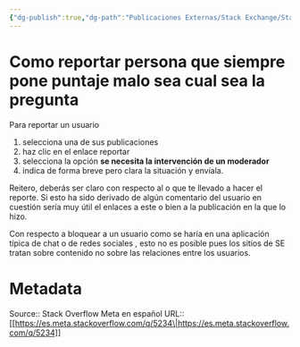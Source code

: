 ```yaml
---
{"dg-publish":true,"dg-path":"Publicaciones Externas/Stack Exchange/Stack Overflow en español/Stack Overflow en español Meta/es.meta.stackoverflow.com-5234.md","permalink":"/publicaciones-externas/stack-exchange/stack-overflow-en-espanol/stack-overflow-en-espanol-meta/es-meta-stackoverflow-com-5234/","title":"Como reportar persona que siempre pone puntaje malo sea cual sea la pregunta","hide":true,"noteIcon":"default","created":"2024-04-03T12:49:10.764-06:00","updated":"2024-04-05T16:44:04.543-06:00"}
---
```


# Como reportar persona que siempre pone puntaje malo sea cual sea la pregunta

Para reportar un usuario 

1. selecciona una de sus publicaciones
2. haz clic en el enlace reportar
3. selecciona la opción **se necesita la intervención de un moderador**
4. indica de forma breve pero clara la situación y envíala.

Reitero, deberás ser claro con respecto al o que te llevado a hacer el reporte. Si esto ha sido derivado de algún comentario del usuario en cuestión sería muy útil el enlaces a este o bien a la publicación en la que lo hizo.

Con respecto a bloquear a un usuario como se haría en una aplicación típica de chat o de redes sociales , esto no es posible pues los sitios de SE tratan sobre contenido no sobre las relaciones entre los usuarios.

# Metadata
Source:: Stack Overflow Meta en español
URL:: [[https://es.meta.stackoverflow.com/q/5234\|https://es.meta.stackoverflow.com/q/5234]]


